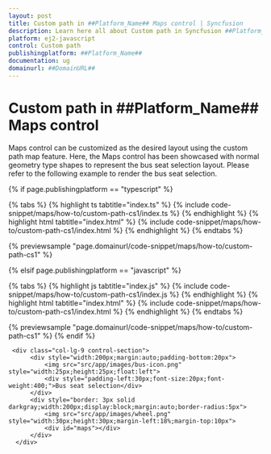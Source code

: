 ```yaml
---
layout: post
title: Custom path in ##Platform_Name## Maps control | Syncfusion
description: Learn here all about Custom path in Syncfusion ##Platform_Name## Maps control of Syncfusion Essential JS 2 and more.
platform: ej2-javascript
control: Custom path 
publishingplatform: ##Platform_Name##
documentation: ug
domainurl: ##DomainURL##
---
```


# Custom path in ##Platform_Name## Maps control

Maps control can be customized as the desired layout using the custom path map feature. Here, the Maps control has been showcased with normal geometry type shapes to represent the bus seat selection layout. Please refer to the following example to render the bus seat selection.

<!-- markdownlint-disable MD031 -->
{% if page.publishingplatform == "typescript" %}

 {% tabs %}
{% highlight ts tabtitle="index.ts" %}
{% include code-snippet/maps/how-to/custom-path-cs1/index.ts %}
{% endhighlight %}
{% highlight html tabtitle="index.html" %}
{% include code-snippet/maps/how-to/custom-path-cs1/index.html %}
{% endhighlight %}
{% endtabs %}
        
{% previewsample "page.domainurl/code-snippet/maps/how-to/custom-path-cs1" %}

{% elsif page.publishingplatform == "javascript" %}

{% tabs %}
{% highlight js tabtitle="index.js" %}
{% include code-snippet/maps/how-to/custom-path-cs1/index.js %}
{% endhighlight %}
{% highlight html tabtitle="index.html" %}
{% include code-snippet/maps/how-to/custom-path-cs1/index.html %}
{% endhighlight %}
{% endtabs %}

{% previewsample "page.domainurl/code-snippet/maps/how-to/custom-path-cs1" %}
{% endif %}

```
 <div class="col-lg-9 control-section">
      <div style="width:200px;margin:auto;padding-bottom:20px">
          <img src="src/app/images/bus-icon.png" style="width:25px;height:25px;float:left">
          <div style="padding-left:30px;font-size:20px;font-weight:400;">Bus seat selection</div>
      </div>
      <div style="border: 3px solid darkgray;width:200px;display:block;margin:auto;border-radius:5px">
          <img src="src/app/images/wheel.png" style="width:30px;height:30px;margin-left:18%;margin-top:10px">
          <div id="maps"></div>
      </div>
  </div>
```